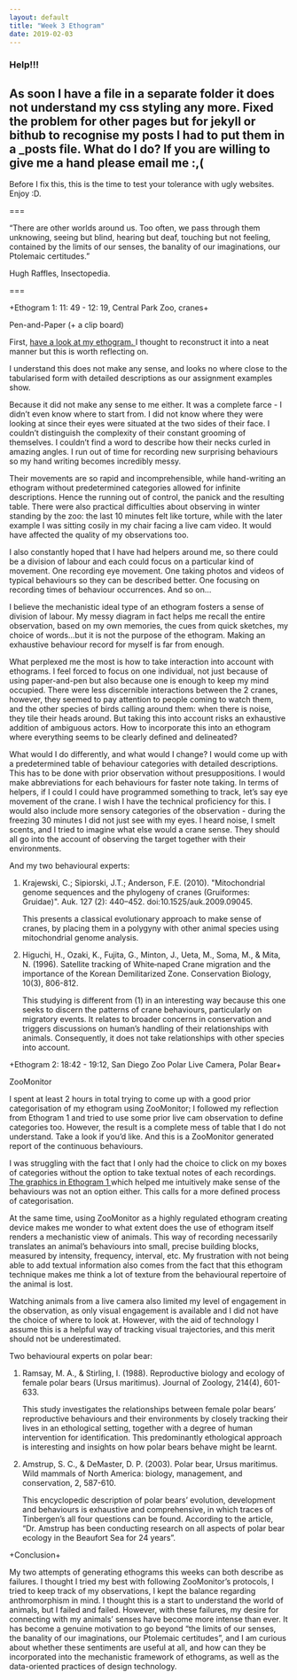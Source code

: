 ```yaml
---
layout: default
title: "Week 3 Ethogram"
date: 2019-02-03
---
```


### Help!!! ###

  ## As soon I have a file in a separate folder it does not understand my css styling any more. Fixed the problem for other pages but for jekyll or bithub to recognise my posts I had to put them in a _posts file. What do I do? If you are willing to give me a hand please email me :,( ##

Before I fix this, this is the time to test your tolerance with ugly websites. Enjoy :D.

===

“There are other worlds around us. Too often, we pass through them unknowing, seeing but blind, hearing but deaf, touching but not feeling, contained by the limits of our senses, the banality of our imaginations, our Ptolemaic certitudes.”

Hugh Raffles, Insectopedia.

===


+Ethogram 1: 11: 49 - 12: 19, Central Park Zoo, cranes+

Pen-and-Paper (+ a clip board)

First, <a href="/new doc 2019-02-03 21.50.19.pdf"> have a look at my ethogram. </a> I thought to reconstruct it into a neat manner but this is worth reflecting on.


I understand this does not make any sense, and looks no where close to the tabularised form with detailed descriptions as our assignment examples show. 

Because it did not make any sense to me either. It was a complete farce - I didn’t even know where to start from. I did not know where they were looking at since their eyes were situated at the two sides of their face. I couldn’t distinguish the complexity of their constant grooming of themselves. I couldn’t find a word to describe how their necks curled in amazing angles. I run out of time for recording new surprising behaviours so my hand writing becomes incredibly messy. 

Their movements are so rapid and incomprehensible, while hand-writing an ethogram without predetermined categories allowed for infinite descriptions. Hence the running out of control, the panick and the resulting table. There were also practical difficulties about observing in winter standing by the zoo: the last 10 minutes felt like torture, while with the later example I was sitting cosily in my chair facing a live cam video. It would have affected the quality of my observations too. 

I also constantly hoped that I have had helpers around me, so there could be a division of labour and each could focus on a particular kind of movement. One recording eye movement. One taking photos and videos of typical behaviours so they can be described better. One focusing on recording times of behaviour occurrences. And so on…

I believe the mechanistic ideal type of an ethogram fosters a sense of division of labour. My messy diagram in fact helps me recall the entire observation, based on my own memories, the cues from quick sketches, my choice of words…but it is not the purpose of the ethogram. Making an exhaustive behaviour record for myself is far from enough.

What perplexed me the most is how to take interaction into account with ethograms. I feel forced to focus on one individual, not just because of using paper-and-pen but also because one is enough to keep my mind occupied. There were less discernible interactions between the 2 cranes, however, they seemed to pay attention to people coming to watch them, and the other species of birds calling around them: when there is noise, they tile their heads around. But taking this into account risks an exhaustive addition of ambiguous actors. How to incorporate this into an ethogram where everything seems to be clearly defined and delineated?


What would I do differently, and what would I change? I would come up with a predetermined table of behaviour categories with detailed descriptions. This has to be done with prior observation without presuppositions. I would make abbreviations for each behaviours for faster note taking. In terms of helpers, if I could I could have programmed something to track, let’s say eye movement of the crane. I wish I have the technical proficiency for this. I would also include more sensory categories of the observation - during the freezing 30 minutes I did not just see with my eyes. I heard noise, I smelt scents, and I tried to imagine what else would a crane sense. They should all go into the account of observing the target together with their environments. 

And my two behavioural experts:
1. Krajewski, C.; Sipiorski, J.T.; Anderson, F.E. (2010). "Mitochondrial genome sequences and the phylogeny of cranes (Gruiformes: Gruidae)". Auk. 127 (2): 440–452. doi:10.1525/auk.2009.09045. 

	This presents a classical evolutionary approach to make sense of cranes, by placing them in a polygyny with other animal species using mitochondrial genome analysis. 

2. Higuchi, H., Ozaki, K., Fujita, G., Minton, J., Ueta, M., Soma, M., & Mita, N. (1996). Satellite tracking of White‐naped Crane migration and the importance of the Korean Demilitarized Zone. Conservation Biology, 10(3), 806-812.
	
	This studying is different from (1) in an interesting way because this one seeks to discern the patterns of crane behaviours, particularly on migratory events. It relates to broader concerns in conservation and triggers discussions on human’s handling of their relationships with animals.  Consequently, it does not take relationships with other species into account. 


+Ethogram 2: 18:42 - 19:12, San Diego Zoo Polar Live Camera, Polar Bear+

ZooMonitor

I spent at least 2 hours in total trying to come up with a good prior categorisation of my ethogram using ZooMonitor; I followed my reflection from Ethogram 1 and tried to use some prior live cam observation to define categories too. However, the result is a complete mess of table that I do not understand. Take a look if you’d like. And this is a ZooMonitor generated report of the continuous behaviours.

I was struggling with the fact that I only had the choice to click on my boxes of categories without the option to take textual notes of each recordings. <a href="/new doc 2019-02-03 21.50.19.pdf"> The graphics in Ethogram 1 </a> which helped me intuitively make sense of the behaviours was not an option either. This calls for a more defined process of categorisation. 

At the same time, using ZooMonitor as a highly regulated ethogram creating device makes me wonder to what extent does the use of ethogram itself renders a mechanistic view of animals. This way of recording necessarily translates an animal’s behaviours into small, precise building blocks, measured by intensity, frequency, interval, etc. My frustration with not being able to add textual information also comes from the fact that this ethogram technique makes me think a lot of texture from the behavioural repertoire of the animal is lost. 

Watching animals from a live camera also limited my level of engagement in the observation, as only visual engagement is available and I did not have the choice of where to look at. However, with the aid of technology I assume this is a helpful way of tracking visual trajectories, and this merit should not be underestimated. 


Two behavioural experts on polar bear:
1. Ramsay, M. A., & Stirling, I. (1988). Reproductive biology and ecology of female polar bears (Ursus maritimus). Journal of Zoology, 214(4), 601-633.
	
	This study investigates the relationships between female polar bears’ reproductive behaviours and their environments by closely tracking their lives in an ethological setting, together with a degree of human intervention for identification. This predominantly ethological approach is interesting and insights on how polar bears behave might be learnt.

2. Amstrup, S. C., & DeMaster, D. P. (2003). Polar bear, Ursus maritimus. Wild mammals of North America: biology, management, and conservation, 2, 587-610.

	This encyclopedic description of polar bears’ evolution, development and behaviours is exhaustive and comprehensive, in which traces of Tinbergen’s all four questions can be found. According to the article, “Dr. Amstrup has been conducting research on all aspects of polar bear ecology in the Beaufort Sea for 24 years”. 



+Conclusion+

My two attempts of generating ethograms this weeks can both describe as failures. I thought I tried my best with following ZooMonitor’s protocols, I tried to keep track of my observations, I kept the balance regarding anthromorphism in mind. I thought this is a start to understand the world of animals, but I failed and failed. However, with these failures, my desire for connecting with my animals’ senses have become more intense than ever. It has become a genuine motivation to go beyond “the limits of our senses, the banality of our imaginations, our Ptolemaic certitudes”, and I am curious about whether these sentiments are useful at all, and how can they be incorporated into the mechanistic framework of ethograms, as well as the data-oriented practices of design technology. 









</div><!-- /.blurb -->
